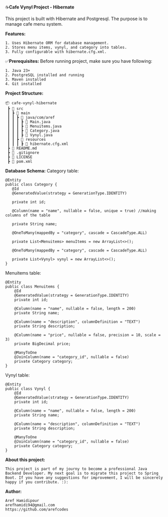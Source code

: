 :coffee:**Cafe Vynyl Project - Hibernate**

This project is built with Hibernate and Postgresql. The purpose is to manage cafe menu system.

**Features:**
```
1. Uses Hibernate ORM for database management.
2. Stores menu items, vynyl, and category into tables.
3. Fully configurable with hibernate.cfg.xml.
```

✅**Prerequisites:**
Before running project, make sure you have following:
```
1. Java 23+
2. PostgreSQL installed and running
3. Maven installed
4. Git installed
```
**Project Structure:**
```
📦 cafe-vynyl-hibernate
 ┣ 📂 src
 ┃ ┣ 📂 main
 ┃ ┃ ┣ 📂 java/com/aref
 ┃ ┃ ┃ ┣ 📜 Main.java
 ┃ ┃ ┃ ┣ 📜 Menuitems.java
 ┃ ┃ ┃ ┣ 📜 Category.java
 ┃ ┃ ┃ ┣ 📜 Vynyl.java
 ┃ ┃ ┣ 📂 resources
 ┃ ┃ ┃ ┣ 📜 hibernate.cfg.xml
 ┣ 📜 README.md
 ┣ 📜 .gitignore
 ┣ 📜 LICENSE
 ┣ 📜 pom.xml
 ```
 **Database Schema:**
 Category table:
 ```
@Entity
public class Category {
    @Id
    @GeneratedValue(strategy = GenerationType.IDENTITY)
   
    private int id;

    @Column(name = "name", nullable = false, unique = true) //making columns of the table
   
    private String name;

    @OneToMany(mappedBy = "category", cascade = CascadeType.ALL)
    
    private List<Menuitems> menuItems = new ArrayList<>();

    @OneToMany(mappedBy = "category", cascade = CascadeType.ALL)

    private List<Vynyl> vynyl = new ArrayList<>();
}
```
Menuitems table:
```
@Entity
public class Menuitems {
    @Id
    @GeneratedValue(strategy = GenerationType.IDENTITY)
    private int id;

    @Column(name = "name", nullable = false, length = 200)
    private String name;

    @Column(name = "description", columnDefinition = "TEXT")
    private String description;

    @Column(name = "price", nullable = false, precision = 10, scale = 3)
    private BigDecimal price;

    @ManyToOne
    @JoinColumn(name = "category_id", nullable = false)
    private Category category;
}
```
Vynyl table:
```
@Entity
public class Vynyl {
    @Id
    @GeneratedValue(strategy = GenerationType.IDENTITY)
    private int id;

    @Column(name = "name", nullable = false, length = 200)
    private String name;

    @Column(name = "description", columnDefinition = "TEXT")
    private String description;

    @ManyToOne
    @JoinColumn(name = "category_id", nullable = false)
    private Category category;
}
```
**About this project:**
```
This project is part of my journy to become a professional Java Backend Developer. My next goal is to migrate this project to Spring Boot. If you have any suggestions for improvement, I will be sincerely happy if you contribute. :):
```
**Author:**
```
Aref Hamidipour
arefhamidi94@gmail.com
https://github.com/arefcodes
```